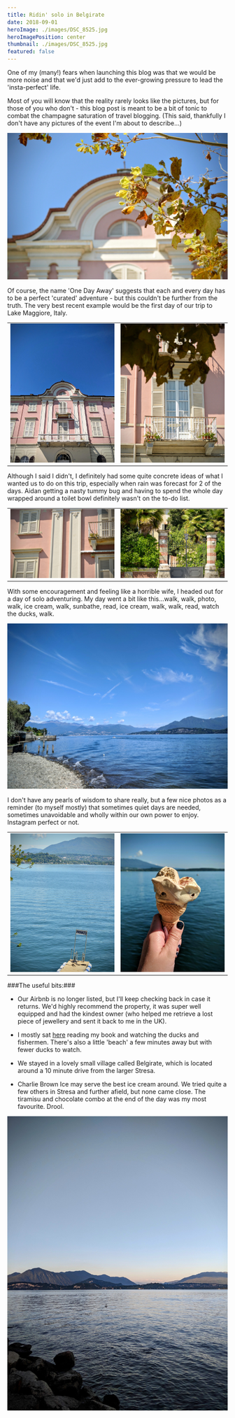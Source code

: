 ```yaml
---
title: Ridin' solo in Belgirate
date: 2018-09-01
heroImage: ./images/DSC_8525.jpg
heroImagePosition: center
thumbnail: ./images/DSC_8525.jpg
featured: false
---
```


One of my (many!) fears when launching this blog was that we would be more noise and that we'd just add to the ever-growing pressure to lead the 'insta-perfect' life. 

Most of you will know that the reality rarely looks like the pictures, but for those of you who don't - this blog post is meant to be a bit of tonic to combat the champagne saturation of travel blogging. (This said, thankfully I don't have any pictures of the event I'm about to describe...)

![Belgirate](./images/DSC_8514.jpg)

Of course, the name 'One Day Away' suggests that each and every day has to be a perfect 'curated' adventure - but this couldn't be further from the truth. The very best recent example would be the first day of our trip to Lake Maggiore, Italy.

| | |
| --- | --- |
| ![Belgirate](./images/IMG_20180904_124500.jpg) | ![Belgirate](./images/DSC_8516.jpg) |

Although I said I didn't, I definitely had some quite concrete ideas of what I wanted us to do on this trip, especially when rain was forecast for 2 of the days. Aidan getting a nasty tummy bug and having to spend the whole day wrapped around a toilet bowl definitely wasn't on the to-do list.

| | |
| --- | --- |
| ![Belgirate](./images/DSC_8515.jpg) | ![Belgirate](./images/DSC_8517.jpg) |

With some encouragement and feeling like a horrible wife, I headed out for a day of solo adventuring. My day went a bit like this...walk, walk, photo, walk, ice cream, walk, sunbathe, read, ice cream, walk, walk, read, watch the ducks, walk.


![Belgirate](./images/IMG_20180904_130707.jpg)

I don't have any pearls of wisdom to share really, but a few nice photos as a reminder (to myself mostly) that sometimes quiet days are needed, sometimes unavoidable and wholly within our own power to enjoy. Instagram perfect or not.

| | |
| --- | --- |
| ![Belgirate](./images/DSC_8523.jpg) | ![Belgirate](./images/IMG_20180904_175119.jpg) |

###The useful bits:###
- Our Airbnb is no longer listed, but I'll keep checking back in case it returns. We'd highly recommend the property, it was super well equipped and had the kindest owner (who helped me retrieve a lost piece of jewellery and sent it back to me in the UK).

- I mostly sat [here](https://www.google.co.uk/maps/place/45°50'23.1%22N+8°34'25.2%22E/@45.839747,8.5731298,156m/data=!3m2!1e3!4b1!4m14!1m7!3m6!1s0x47867691d2da2917:0x7f5d44d573eebf72!2s28832+Belgirate+Province+of+Verbano-Cusio-Ossola,+Italy!3b1!8m2!3d45.8384304!4d8.5703743!3m5!1s0x0:0x0!7e2!8m2!3d45.839747!4d8.5736775)
 reading my book and watching the ducks and fishermen. There's also a little 'beach' a few minutes away but with fewer ducks to watch.

- We stayed in a lovely small village called Belgirate, which is located around a 10 minute drive from the larger Stresa.

- Charlie Brown Ice may serve the best ice cream around. We tried quite a few others in Stresa and further afield, but none came close. The tiramisu and chocolate combo at the end of the day was my most favourite. Drool.

![Belgirate](./images/IMG_20180904_191207.jpg)
